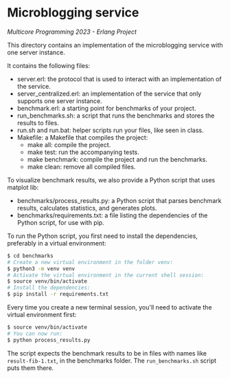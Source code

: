 # Microblogging service

*Multicore Programming 2023 - Erlang Project*

This directory contains an implementation of the microblogging service with one server instance.

It contains the following files:
* server.erl: the protocol that is used to interact with an implementation of the service.
* server_centralized.erl: an implementation of the service that only supports one server instance.
* benchmark.erl: a starting point for benchmarks of your project.
* run_benchmarks.sh: a script that runs the benchmarks and stores the results to files.
* run.sh and run.bat: helper scripts run your files, like seen in class.
* Makefile: a Makefile that compiles the project:
    - make all: compile the project.
    - make test: run the accompanying tests.
    - make benchmark: compile the project and run the benchmarks.
    - make clean: remove all compiled files.

To visualize benchmark results, we also provide a Python script that uses matplot lib:
* benchmarks/process_results.py: a Python script that parses benchmark results, calculates
  statistics, and generates plots.
* benchmarks/requirements.txt: a file listing the dependencies of the Python script, for use with pip.

To run the Python script, you first need to install the dependencies, preferably in a virtual environment:

```sh
$ cd benchmarks
# Create a new virtual environment in the folder venv:
$ python3 -m venv venv
# Activate the virtual environment in the current shell session:
$ source venv/bin/activate
# Install the dependencies:
$ pip install -r requirements.txt
```

Every time you create a new terminal session, you'll need to activate the virtual environment first:

```sh
$ source venv/bin/activate
# You can now run:
$ python process_results.py
```

The script expects the benchmark results to be in files with names like `result-fib-1.txt`, in the benchmarks folder. The `run_benchmarks.sh` script puts them there.
